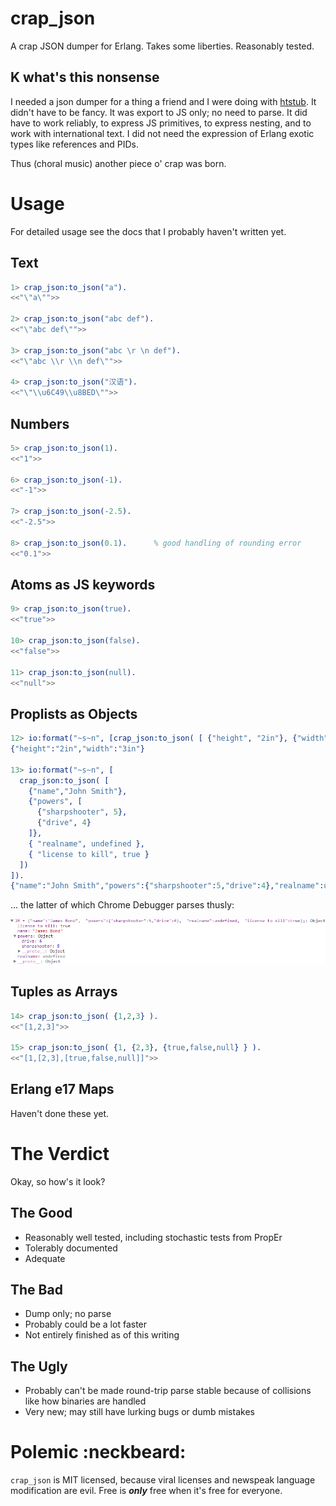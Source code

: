 crap_json
=========

A crap JSON dumper for Erlang.  Takes some liberties.  Reasonably tested.



K what's this nonsense
----------------------

I needed a json dumper for a thing a friend and I were doing with [htstub](https://github.com/StoneCypher/htstub/).  It didn't have to be fancy.  It was export to JS only; no need to parse.  It did have to work reliably, to express JS primitives, to express nesting, and to work with international text.  I did not need the expression of Erlang exotic types like references and PIDs.

Thus (choral music) another piece o' crap was born.



Usage
=====

For detailed usage see the docs that I probably haven't written yet.

Text
----

```erlang
1> crap_json:to_json("a").
<<"\"a\"">>

2> crap_json:to_json("abc def").
<<"\"abc def\"">>

3> crap_json:to_json("abc \r \n def").
<<"\"abc \\r \\n def\"">>

4> crap_json:to_json("汉语").         
<<"\"\\u6C49\\u8BED\"">>
```

Numbers
-------

```erlang
5> crap_json:to_json(1).              
<<"1">>

6> crap_json:to_json(-1).
<<"-1">>

7> crap_json:to_json(-2.5).
<<"-2.5">>

8> crap_json:to_json(0.1).      % good handling of rounding error
<<"0.1">>
```

Atoms as JS keywords
--------------------

```erlang
9> crap_json:to_json(true).                                      
<<"true">>

10> crap_json:to_json(false).
<<"false">>

11> crap_json:to_json(null). 
<<"null">>
```

Proplists as Objects
--------------------

```erlang
12> io:format("~s~n", [crap_json:to_json( [ {"height", "2in"}, {"width", "3in"} ]) ]).
{"height":"2in","width":"3in"}

13> io:format("~s~n", [
  crap_json:to_json( [ 
    {"name","John Smith"}, 
    {"powers", [ 
      {"sharpshooter", 5}, 
      {"drive", 4} 
    ]}, 
    { "realname", undefined }, 
    { "license to kill", true } 
  ]) 
]). 
{"name":"John Smith","powers":{"sharpshooter":5,"drive":4},"realname":undefined,"license to kill":true}
```

... the latter of which Chrome Debugger parses thusly:

![](ParseOfObj.png)

Tuples as Arrays
----------------

```erlang
14> crap_json:to_json( {1,2,3} ).
<<"[1,2,3]">>

15> crap_json:to_json( {1, {2,3}, {true,false,null} } ).
<<"[1,[2,3],[true,false,null]]">>
```

Erlang e17 Maps
---------------

Haven't done these yet.



The Verdict
===========

Okay, so how's it look?

The Good
--------

* Reasonably well tested, including stochastic tests from PropEr
* Tolerably documented
* Adequate



The Bad
-------

* Dump only; no parse
* Probably could be a lot faster
* Not entirely finished as of this writing



The Ugly
--------

* Probably can't be made round-trip parse stable because of collisions like how binaries are handled
* Very new; may still have lurking bugs or dumb mistakes



Polemic :neckbeard:
===================

`crap_json` is MIT licensed, because viral licenses and newspeak language modification are evil.  Free is ***only*** free when it's free for everyone.
